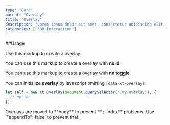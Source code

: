 ```yaml
---
type: "Core"
parent: "Overlay"
title: "Overlay"
description: "Lorem ipsum dolor sit amet, consectetur adipiscing elit. Nunc tempus laoreet leo sit amet iaculis."
categories: ["300-Interaction"]
---
```


##Usage

Use this markup to create a overlay.

<script type="text/plain" class="language-markup">
  <button type="button" data-xt-overlay="{ targets: '#overlay-custom' }">
    <!-- content -->
  </button>
  <div class="overlay_outer" id="overlay-custom">
    <div class="overlay">
      <div class="overlay_inner">
        <div class="overlay_design"></div>
        <button type="button" class="btn btn--close overlay_dismiss" aria-label="Close"></button>
        <div class="overlay_content">
          <!-- content -->
        </div>
      </div>
    </div>
  </div>
</script>

You can use this markup to create a overlay with **no id**.

<script type="text/plain" class="language-markup">
  <div data-xt-overlay>
    <button type="button">
      <!-- content -->
    </button>
    <div class="overlay_outer">
      <div class="overlay">
        <div class="overlay_inner">
          <div class="overlay_design"></div>
          <button type="button" class="btn btn--close overlay_dismiss" aria-label="Close"></button>
          <div class="overlay_content">
            <!-- content -->
          </div>
        </div>
      </div>
    </div>
  </div>
</script>

You can use this markup to create a overlay with **no toggle**.

<script type="text/plain" class="language-markup">
  <div class="overlay_outer active" data-xt-overlay>
    <div class="overlay">
      <div class="overlay_inner">
        <div class="overlay_design"></div>
        <button type="button" class="btn btn--close overlay_dismiss" aria-label="Close"></button>
        <div class="overlay_content">
          <!-- content -->
        </div>
      </div>
    </div>
  </div>
</script>

You can initialize **overlay** by javascript omitting `[data-xt-overlay]`.

```jsx
let self = new Xt.Overlay(document.querySelector('.my-overlay'), {
  // option
});
```

<div class="alert">
  <div class="alert_content">
    Overlays are moved to **body** to prevent **z-index** problems. Use `"appendTo": false` to prevent that.
  </div>
</div>

